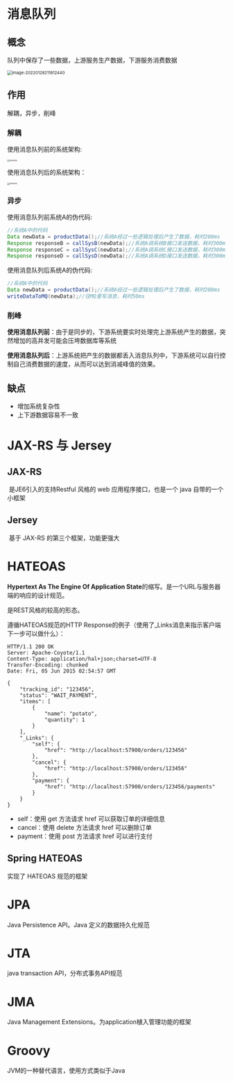 # 消息队列

## 概念

队列中保存了一些数据，上游服务生产数据，下游服务消费数据

<img src="D:\共享文件夹\github_repo\notebook\20220129_未归档的知识.assets\image-20220128211812440.png" alt="image-20220128211812440" style="zoom: 67%;" />

## 作用

解耦，异步，削峰

### 解耦

使用消息队列前的系统架构:

<img src="https://pic4.zhimg.com/v2-8692d66368d1b3030c566b4e09c77e97_r.jpg" alt="preview" style="zoom: 33%;" />

使用消息队列后的系统架构：

<img src="https://pic2.zhimg.com/v2-10b0d5e2e14748c3b6e08a1b573722a9_r.jpg" alt="preview" style="zoom: 33%;" />

### 异步

使用消息队列前系统A的伪代码:

```java
//系统A中的代码 
Data newData = productData();//系统A经过一些逻辑处理后产生了数据，耗时200ms  
Response responseB = callSysB(newData);//系统A调系统B接口发送数据，耗时300ms 
Response responseC = callSysC(newData);//系统A调系统C接口发送数据，耗时300ms 
Response responseD = callSysD(newData);//系统A调系统D接口发送数据，耗时300ms
```

使用消息队列后系统A的伪代码:

```java
//系统A中的代码 
Data newData = productData();//系统A经过一些逻辑处理后产生了数据，耗时200ms 
writeDataToMQ(newData);//往MQ里写消息，耗时50ms
```

### 削峰

**使用消息队列前**：由于是同步的，下游系统要实时处理完上游系统产生的数据，突然增加的高并发可能会压垮数据库等系统

**使用消息队列后**：上游系统把产生的数据都丢入消息队列中，下游系统可以自行控制自己消费数据的速度，从而可以达到消减峰值的效果。

## 缺点

- 增加系统复杂性
- 上下游数据容易不一致

# JAX-RS 与 Jersey

## 	JAX-RS

​	是JE6引入的支持Restful 风格的 web 应用程序接口，也是一个 java 自带的一个小框架

## 	Jersey

​	基于 JAX-RS 的第三个框架，功能更强大

# HATEOAS

**Hypertext As The Engine Of Application State**的缩写。是一个URL与服务器端的响应的设计规范。

是REST风格的较高的形态。

遵循HATEOAS规范的HTTP Response的例子（使用了_Links消息来指示客户端下一步可以做什么）：

```http
HTTP/1.1 200 OK
Server: Apache-Coyote/1.1
Content-Type: application/hal+json;charset=UTF-8
Transfer-Encoding: chunked
Date: Fri, 05 Jun 2015 02:54:57 GMT

{
    "tracking_id": "123456",
    "status": "WAIT_PAYMENT",
    "items": [
        {
            "name": "potato",
            "quantity": 1
        }
    ],
    "_Links": {
        "self": {
            "href": "http://localhost:57900/orders/123456"
        },
        "cancel": {
            "href": "http://localhost:57900/orders/123456"
        },
        "payment": {
            "href": "http://localhost:57900/orders/123456/payments"
        }
    }
}
```

- self：使用 get 方法请求 href 可以获取订单的详细信息
- cancel：使用 delete 方法请求 href 可以删除订单
- payment：使用 post 方法请求 href 可以进行支付

## Spring HATEOAS

实现了 HATEOAS 规范的框架

# JPA

Java Persistence API。Java 定义的数据持久化规范

# JTA

java transaction API，分布式事务API规范

# JMA

Java Management Extensions。为application植入管理功能的框架

# Groovy

JVM的一种替代语言，使用方式类似于Java

​	